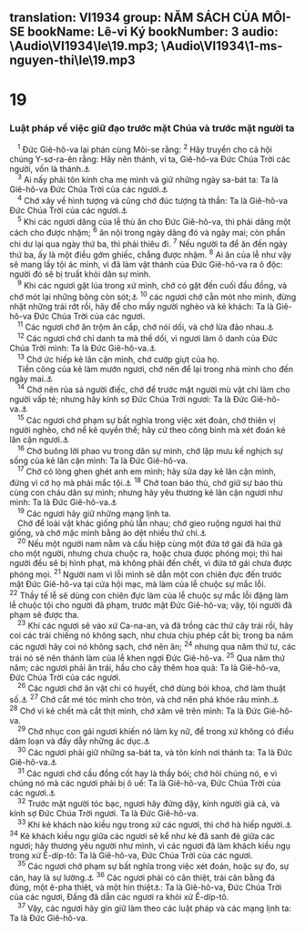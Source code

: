 translation: VI1934
group: NĂM SÁCH CỦA MÔI-SE
bookName: Lê-vi Ký 
bookNumber: 3
audio: \Audio\VI1934\le\19.mp3; \Audio\VI1934\1-ms-nguyen-thi\le\19.mp3
-------

<div class="title"><h1>19</h1><h3>Luật pháp về việc giữ đạo trước mặt Chúa và trước mặt người ta</h3></div>
<span class="verse le_19_1"> <sup>1</sup> Đức Giê-hô-va lại phán cùng Môi-se rằng: </span>
<span class="verse le_19_2"><sup>2</sup> Hãy truyền cho cả hội chúng Y-sơ-ra-ên rằng: Hãy nên thánh, vì ta, Giê-hô-va Đức Chúa Trời các người, vốn là thánh.<a data-toggle="tooltip" data-placement="bottom" title="Le 11:44-45; 1Phi 1:16">⚓</a><br/></span>
<span class="verse le_19_3"> <sup>3</sup> Ai nấy phải tôn kính cha mẹ mình và giữ những ngày sa-bát ta: Ta là Giê-hô-va Đức Chúa Trời của các ngươi.<a data-toggle="tooltip" data-placement="bottom" title="Xu 20:8,12; Phu 5:12,16">⚓</a><br/></span>
<span class="verse le_19_4"> <sup>4</sup> Chớ xây về hình tượng và cũng chớ đúc tượng tà thần: Ta là Giê-hô-va Đức Chúa Trời của các ngươi.<a data-toggle="tooltip" data-placement="bottom" title="Le 26:1; Xu 20:23; 34:17; Phu 17:25">⚓</a><br/></span>
<span class="verse le_19_5"> <sup>5</sup> Khi các ngươi dâng của lễ thù ân cho Đức Giê-hô-va, thì phải dâng một cách cho được nhậm; </span>
<span class="verse le_19_6"><sup>6</sup> ăn nội trong ngày dâng đó và ngày mai; còn phần chi dư lại qua ngày thứ ba, thì phải thiêu đi. </span>
<span class="verse le_19_7"><sup>7</sup> Nếu người ta để ăn đến ngày thứ ba, ấy là một điều gớm ghiếc, chẳng được nhậm. </span>
<span class="verse le_19_8"><sup>8</sup> Ai ăn của lễ như vậy sẽ mang lấy tội ác mình, vì đã làm vật thánh của Đức Giê-hô-va ra ô độc: người đó sẽ bị truất khỏi dân sự mình. <br/></span>
<span class="verse le_19_9"> <sup>9</sup> Khi các ngươi gặt lúa trong xứ mình, chớ có gặt đến cuối đầu đồng, và chớ mót lại những bông còn sót;<a data-toggle="tooltip" data-placement="bottom" title="Le 27:15; Phu 24:19-22">⚓</a></span>
<span class="verse le_19_10"><sup>10</sup> các ngươi chớ cằn mót nho mình, đừng nhặt những trái rớt rồi, hãy để cho mấy người nghèo và kẻ khách: Ta là Giê-hô-va Đức Chúa Trời của các ngươi. <br/></span>
<span class="verse le_19_11"> <sup>11</sup> Các ngươi chớ ăn trộm ăn cắp, chớ nói dối, và chớ lừa đảo nhau.<a data-toggle="tooltip" data-placement="bottom" title="Xu 20:15-16; Phu 5:19-20">⚓</a><br/></span>
<span class="verse le_19_12"> <sup>12</sup> Các ngươi chớ chỉ danh ta mà thề dối, vì ngươi làm ô danh của Đức Chúa Trời mình: Ta là Đức Giê-hô-va.<a data-toggle="tooltip" data-placement="bottom" title="Xu 20:7; Phu 5:11; Mat 5:33">⚓</a><br/></span>
<span class="verse le_19_13"> <sup>13</sup> Chớ ức hiếp kẻ lân cận mình, chớ cướp giựt của họ. <br/> Tiền công của kẻ làm mướn ngươi, chớ nên để lại trong nhà mình cho đến ngày mai.<a data-toggle="tooltip" data-placement="bottom" title="Phu 24:14-15">⚓</a><br/></span>
<span class="verse le_19_14"> <sup>14</sup> Chớ nên rủa sả người điếc, chớ để trước mặt người mù vật chi làm cho người vấp té; nhưng hãy kính sợ Đức Chúa Trời ngươi: Ta là Đức Giê-hô-va.<a data-toggle="tooltip" data-placement="bottom" title="Phu 27:18">⚓</a><br/></span>
<span class="verse le_19_15"> <sup>15</sup> Các ngươi chớ phạm sự bất nghĩa trong việc xét đoán, chớ thiên vị người nghèo, chớ nể kẻ quyền thế; hãy cứ theo công bình mà xét đoán kẻ lân cận ngươi.<a data-toggle="tooltip" data-placement="bottom" title="Xu 23:6-8; Phu 16:19">⚓</a><br/></span>
<span class="verse le_19_16"> <sup>16</sup> Chớ buông lời phao vu trong dân sự mình, chớ lập mưu kế nghịch sự sống của kẻ lân cận mình: Ta là Đức Giê-hô-va. <br/></span>
<span class="verse le_19_17"> <sup>17</sup> Chớ có lòng ghen ghét anh em mình; hãy sửa dạy kẻ lân cận mình, đừng vì cớ họ mà phải mắc tội.<a data-toggle="tooltip" data-placement="bottom" title="Mat 18:15">⚓</a></span>
<span class="verse le_19_18"><sup>18</sup> Chớ toan báo thù, chớ giữ sự báo thù cùng con cháu dân sự mình; nhưng hãy yêu thương kẻ lân cận ngươi như mình: Ta là Đức Giê-hô-va.<a data-toggle="tooltip" data-placement="bottom" title="Mat 5:43; 19:19; 22:39; Mac 12:31; Lu 10:27; Ro 13:9; Ga 5:14; Gia 2:8">⚓</a><br/></span>
<span class="verse le_19_19"> <sup>19</sup> Các ngươi hãy giữ những mạng lịnh ta. <br/> Chớ để loài vật khác giống phủ lẫn nhau; chớ gieo ruộng ngươi hai thứ giống, và chớ mặc mình bằng áo dệt nhiều thứ chỉ.<a data-toggle="tooltip" data-placement="bottom" title="Phu 22:9-11">⚓</a><br/></span>
<span class="verse le_19_20"> <sup>20</sup> Nếu một người nam nằm và cấu hiệp cùng một đứa tớ gái đã hứa gả cho một người, nhưng chưa chuộc ra, hoặc chưa được phóng mọi; thì hai người đều sẽ bị hình phạt, mà không phải đến chết, vì đứa tớ gái chưa được phóng mọi. </span>
<span class="verse le_19_21"><sup>21</sup> Người nam vì lỗi mình sẽ dẫn một con chiên đực đến trước mặt Đức Giê-hô-va tại cửa hội mạc, mà làm của lễ chuộc sự mắc lỗi. </span>
<span class="verse le_19_22"><sup>22</sup> Thầy tế lễ sẽ dùng con chiên đực làm của lễ chuộc sự mắc lỗi đặng làm lễ chuộc tội cho người đã phạm, trước mặt Đức Giê-hô-va; vậy, tội người đã phạm sẽ được tha. <br/></span>
<span class="verse le_19_23"> <sup>23</sup> Khi các ngươi sẽ vào xứ Ca-na-an, và đã trồng các thứ cây trái rồi, hãy coi các trái chiếng nó không sạch, như chưa chịu phép cắt bì; trong ba năm các ngươi hãy coi nó không sạch, chớ nên ăn; </span>
<span class="verse le_19_24"><sup>24</sup> nhưng qua năm thứ tư, các trái nó sẽ nên thánh làm của lễ khen ngợi Đức Giê-hô-va. </span>
<span class="verse le_19_25"><sup>25</sup> Qua năm thứ năm; các ngươi phải ăn trái, hầu cho cây thêm hoa quả: Ta là Giê-hô-va, Đức Chúa Trời của các ngươi. <br/></span>
<span class="verse le_19_26"> <sup>26</sup> Các ngươi chớ ăn vật chi có huyết, chớ dùng bói khoa, chớ làm thuật số.<a data-toggle="tooltip" data-placement="bottom" title="Sa 9:4; Le 7:26-27; 17:10-14; Phu 12:16,23; 15:23; 18:10">⚓</a></span>
<span class="verse le_19_27"><sup>27</sup> Chớ cắt mé tóc mình cho tròn, và chớ nên phá khóe râu mình.<a data-toggle="tooltip" data-placement="bottom" title="Le 21:5; Phu 14:1">⚓</a></span>
<span class="verse le_19_28"><sup>28</sup> Chớ vì kẻ chết mà cắt thịt mình, chớ xâm vẽ trên mình: Ta là Đức Giê-hô-va. <br/></span>
<span class="verse le_19_29"> <sup>29</sup> Chớ nhục con gái ngươi khiến nó làm kỵ nữ, để trong xứ không có điều dâm loạn và đầy dẫy những ác dục.<a data-toggle="tooltip" data-placement="bottom" title="Phu 23:17">⚓</a><br/></span>
<span class="verse le_19_30"> <sup>30</sup> Các ngươi phải giữ những sa-bát ta, và tôn kính nơi thánh ta: Ta là Đức Giê-hô-va.<a data-toggle="tooltip" data-placement="bottom" title="Le 26:2">⚓</a><br/></span>
<span class="verse le_19_31"> <sup>31</sup> Các ngươi chớ cầu đồng cốt hay là thầy bói; chớ hỏi chúng nó, e vì chúng nó mà các ngươi phải bị ô uế: Ta là Giê-hô-va, Đức Chúa Trời của các ngươi.<a data-toggle="tooltip" data-placement="bottom" title="Phu 18:11; 1Sa 28:3; 2Vua 23:4; Es 8:19">⚓</a><br/></span>
<span class="verse le_19_32"> <sup>32</sup> Trước mặt người tóc bạc, ngươi hãy đứng dậy, kính người già cả, và kính sợ Đức Chúa Trời ngươi. Ta là Đức Giê-hô-va. <br/></span>
<span class="verse le_19_33"> <sup>33</sup> Khi kẻ khách nào kiều ngụ trong xứ các ngươi, thì chớ hà hiếp người.<a data-toggle="tooltip" data-placement="bottom" title="Xu 22:21; Phu 24:17-18; 27:19">⚓</a></span>
<span class="verse le_19_34"><sup>34</sup> Kẻ khách kiều ngụ giữa các ngươi sẽ kể như kẻ đã sanh đẻ giữa các ngươi; hãy thương yêu người như mình, vì các ngươi đã làm khách kiều ngụ trong xứ Ê-díp-tô: Ta là Giê-hô-va, Đức Chúa Trời của các ngươi. <br/></span>
<span class="verse le_19_35"> <sup>35</sup> Các ngươi chớ phạm sự bất nghĩa trong việc xét đoán, hoặc sự đo, sự cân, hay là sự lường.<a data-toggle="tooltip" data-placement="bottom" title="Phu 25:13-16; Ch 20:10; Exe 45:10">⚓</a></span>
<span class="verse le_19_36"><sup>36</sup> Các ngươi phải có cân thiệt, trái cân bằng đá đúng, một ê-pha thiệt, và một hin thiệt<a data-toggle="tooltip" data-placement="bottom" title="Ê-pha là một đơn vị đo lường khoảng 20 lít; hin là một phần sáu của ê-pha">⚓</a>: Ta là Giê-hô-va, Đức Chúa Trời của các ngươi, Đấng đã dẫn các ngươi ra khỏi xứ Ê-díp-tô. <br/></span>
<span class="verse le_19_37"> <sup>37</sup> Vậy, các ngươi hãy gìn giữ làm theo các luật pháp và các mạng lịnh ta: Ta là Đức Giê-hô-va. <br/></span>
